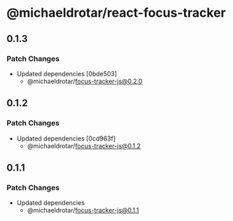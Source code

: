 # @michaeldrotar/react-focus-tracker

## 0.1.3

### Patch Changes

- Updated dependencies [0bde503]
  - @michaeldrotar/focus-tracker-js@0.2.0

## 0.1.2

### Patch Changes

- Updated dependencies [0cd963f]
  - @michaeldrotar/focus-tracker-js@0.1.2

## 0.1.1

### Patch Changes

- Updated dependencies
  - @michaeldrotar/focus-tracker-js@0.1.1
